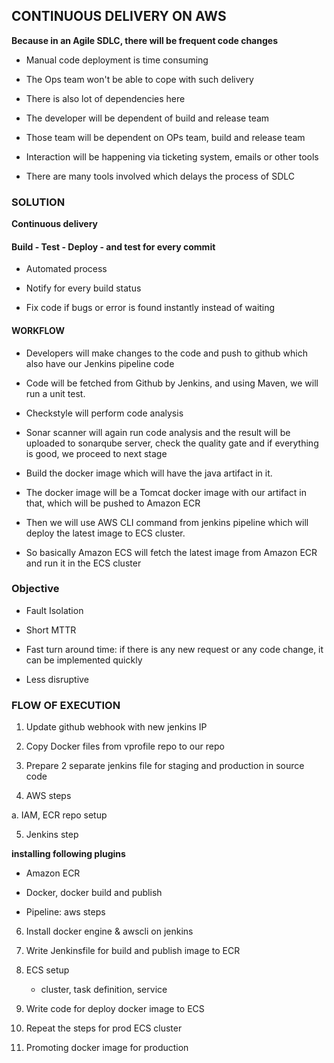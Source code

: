 ## CONTINUOUS DELIVERY ON AWS


**Because in an Agile SDLC, there will be frequent code changes**


- Manual code deployment is time consuming

- The Ops team won't be able to cope with such delivery

- There is also lot of dependencies here

- The developer will be dependent of build and release team

- Those team will be dependent on OPs team, build and release team

- Interaction will be happening via ticketing system, emails or other tools

- There are many tools involved which delays the process of SDLC



### SOLUTION

**Continuous delivery**


#### Build - Test - Deploy - and test for every commit

- Automated process

- Notify for every build status

- Fix code if bugs or error is found instantly instead of waiting



#### WORKFLOW


- Developers will make changes to the code and push to github which also have our Jenkins pipeline code

- Code will be fetched from Github by Jenkins, and using Maven, we will run a unit test.

- Checkstyle will perform code analysis

- Sonar scanner will again run code analysis and the result will be uploaded to sonarqube server, check the quality gate and if everything is good, we proceed to next stage

- Build the docker image which will have the java artifact in it. 

- The docker image will be a Tomcat docker image with our artifact in that, which will be pushed to Amazon ECR

- Then we will use AWS CLI command from jenkins pipeline which will deploy the latest image to ECS cluster.

- So basically  Amazon ECS will fetch the latest image from Amazon ECR and run it in the ECS cluster


### Objective

- Fault Isolation

- Short MTTR

- Fast turn around time: if there is any new request or any code change, it can be implemented quickly

- Less disruptive


### FLOW OF EXECUTION

1. Update github webhook with new jenkins IP

2. Copy Docker files from vprofile repo to our repo

3. Prepare 2 separate jenkins file for staging and production in source code

4. AWS steps

a. IAM, ECR repo setup


5. Jenkins step

**installing following plugins**

- Amazon ECR

- Docker, docker build and publish

- Pipeline: aws steps


6. Install docker engine & awscli on jenkins

7. Write Jenkinsfile for build and publish image to ECR

8. ECS setup

   - cluster, task definition, service

9. Write code for deploy docker image to ECS

10. Repeat the steps for prod ECS cluster

11. Promoting docker image for production


